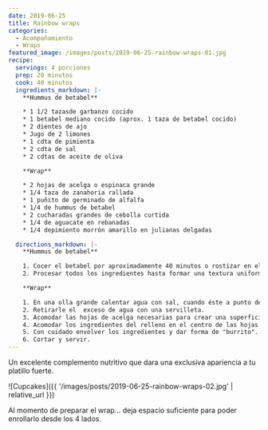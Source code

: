```yaml
---
date: 2019-06-25
title: Rainbow wraps
categories:
  - Acompañamiento
  - Wraps
featured_image: /images/posts/2019-06-25-rainbow-wraps-01.jpg
recipe:
  servings: 4 porciones
  prep: 20 minutos
  cook: 40 minutos
  ingredients_markdown: |-
    **Hummus de betabel**

    * 1 1/2 tazasde garbanzo cocido
    * 1 betabel mediano cocido (aprox. 1 taza de betabel cocido)
    * 2 dientes de ajo
    * Jugo de 2 limones
    * 1 cdta de pimienta
    * 2 cdta de sal
    * 2 cdtas de aceite de oliva

    **Wrap**

    * 2 hojas de acelga o espinaca grande
    * 1/4 taza de zanahoria rallada
    * 1 puñito de germinado de alfalfa
    * 1/4 de hummus de betabel
    * 2 cucharadas grandes de cebolla curtida
    * 1/4 de aguacate en rebanadas
    * 1/4 depimiento morrón amarillo en julianas delgadas

  directions_markdown: |-
    **Hummus de betabel**

    1. Cocer el betabel por aproximadamente 40 minutos o rostizar en el horno por media hora.
    2. Procesar todos los ingredientes hasta formar una textura uniforme y cremosa.

    **Wrap**

    1. En una olla grande calentar agua con sal, cuando éste a punto de hervir... meter en ella las hojas de acelga por 30 segundos y sacar.
    2. Retirarle el  exceso de agua con una servilleta.
    3. Acomodar las hojas de acelga necesarias para crear una superficie del tamaño de una hoja carta.
    4. Acomodar los ingredientes del relleno en el centro de las hojas de acelga.
    5. Con cuidado envolver los ingredientes y dar forma de "burrito".
    6. Cortar y servir.
---
```

Un excelente complemento nutritivo que dara una exclusiva apariencia a tu platillo fuerte.

![Cupcakes]({{ '/images/posts/2019-06-25-rainbow-wraps-02.jpg' | relative_url }})

Al momento de preparar el wrap... deja espacio suficiente para poder enrollarlo desde los 4 lados.
